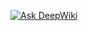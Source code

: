 [![Ask DeepWiki](https://deepwiki.com/badge.svg)](https://deepwiki.com/hacarbe/cod-facilito-actions-01)
